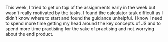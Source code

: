 This week, I tried to get on top of the assignments early in the week but wasn't really motivated by the tasks. I found the calculator task difficult as I didn't know where to start and found the guidance unhelpful. I know I need to spend more time getting my head around the key concepts of JS and to spend more time practisiing for the sake of practising and not worrying about the end product.
